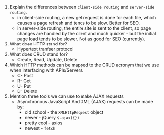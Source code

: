 1.  Explain the differences between `client-side routing` and `server-side routing`.
    - in client-side routing, a new get request is done for each file, which causes a page refresh and tends to be slow. Better for SEO.
    - in server-side routing, the entire site is sent to the client, so page changes are handled by the client and much quicker - but the initial page load tends to be slower. Not as good for SEO (currently).
2.  What does HTTP stand for?
    - Hypertext tranfser protocol
3.  What does CRUD stand for?
    - Create, Read, Update, Delete
4.  Which HTTP methods can be mapped to the CRUD acronym that we use when interfacing with APIs/Servers.
    - C- Post
    - R- Get
    - U- Put
    - D- Delete
5.  Mention three tools we can use to make AJAX requests
    - Asynchronous JavaScript And XML (AJAX) requests can be made by:
      - old school - the `XMLHttpRequest` object
      - newer - jQuery `$.ajax({})`
      - pretty cool - axios
      - newest - `fetch`

